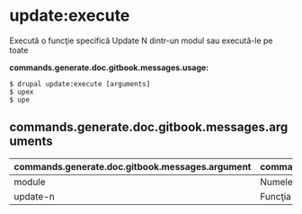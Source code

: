 # update:execute
Execută o funcţie specifică Update N dintr-un modul sau execută-le pe toate

**commands.generate.doc.gitbook.messages.usage:**
```
$ drupal update:execute [arguments]
$ upex  
$ upe  
```

## commands.generate.doc.gitbook.messages.arguments
commands.generate.doc.gitbook.messages.argument | commands.generate.doc.gitbook.messages.details
---------|-------------
module | Numele Modulului.
update-n | Funcţia specifică Update N care va fi executată
